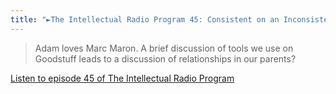 ```yaml
---
title: "►The Intellectual Radio Program 45: Consistent on an Inconsistent Basis"
---
```

<blockquote><p>
  Adam loves Marc Maron. A brief discussion of tools we use on Goodstuff leads to a discussion of relationships in our parents?
</p></blockquote>
<p><a href="https://goodstuff.network/tirp/45">Listen to episode 45 of The Intellectual Radio Program</a></p>

